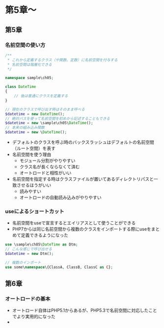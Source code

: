# 第5章〜

## 第5章

### 名前空間の使い方

```php
/**
 * これから定義するクラス（や関数、定数）に名前空間を付与する
 * 名前空間は階層化できる
 */

namespace sample\ch05;

class DateTime
{
    // 後は普通にクラスを定義する
}

// 現在のクラスで呼び出す時はそのまま呼べる
$datetime = new DateTime();
// 絶対パスを使って名前空間を初めから記述することもできる
$datetime = new \sample\ch05\DateTime();
// 本来の組み込み関数
$datetime = new \DateTime();
```

- デフォルトのクラスを呼ぶ時のバックスラッシュはデフォルトの名前空間（ルート空間）を表す
- 名前空間を使う理由
  - モジュール分割がやりやすい
  - クラス名が長くならなくて済む
  - オートロードと相性がいい
- 名前空間を指定する時はクラスファイルが置いてあるディレクトリパスと一致させるほうがいい
  - 読みやすい
  - オートロードの自動読み込みがやりやすい

### useによるショートカット

- 名前空間をuseで宣言するとエイリアスとして使うことができる
- PHP7からは同じ名前空間から複数のクラスをインポートする際にuseをまとめて定義できるようになった

```php
use \sample\ch05\DateTime as Dtm;
// こんな感じで呼び出せる
$datetime = new Dtm();

// 複数のインポート
use some\namespace\{ClassA, ClassB, ClassC as C};
```

## 第6章

### オートロードの基本

- オートロード自体はPHP5.1からあるが、PHP5.3で名前空間に対応したことでより実用的になった
- 
